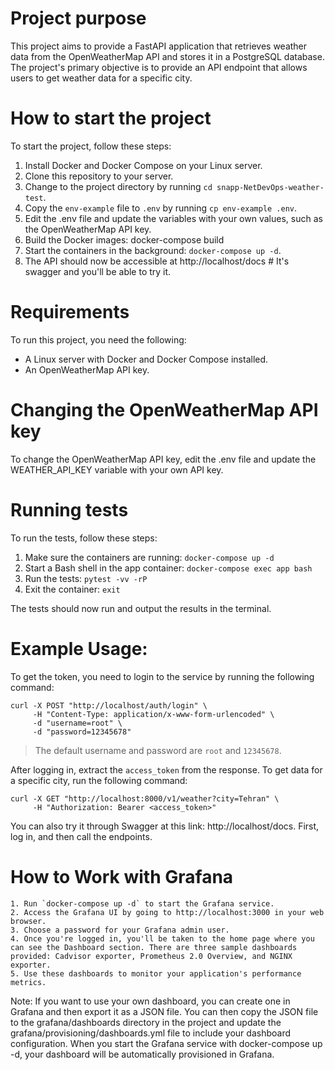 # Project purpose

This project aims to provide a FastAPI application that retrieves weather data from the OpenWeatherMap API and stores it in a PostgreSQL database. The project's primary objective is to provide an API endpoint that allows users to get weather data for a specific city. 

# How to start the project

To start the project, follow these steps:

1. Install Docker and Docker Compose on your Linux server.
2. Clone this repository to your server.
3. Change to the project directory by running `cd snapp-NetDevOps-weather-test`.
4. Copy the `env-example` file to `.env` by running `cp env-example .env`.
5. Edit the .env file and update the variables with your own values, such as the OpenWeatherMap API key.
6. Build the Docker images: docker-compose build
7. Start the containers in the background: `docker-compose up -d`.
8. The API should now be accessible at http://localhost/docs    # It's swagger and you'll be able to try it.

# Requirements

To run this project, you need the following:

- A Linux server with Docker and Docker Compose installed.
- An OpenWeatherMap API key.

# Changing the OpenWeatherMap API key

To change the OpenWeatherMap API key, edit the .env file and update the WEATHER_API_KEY variable with your own API key.

# Running tests

To run the tests, follow these steps:

1. Make sure the containers are running: `docker-compose up -d`
2. Start a Bash shell in the app container: `docker-compose exec app bash`
3. Run the tests: `pytest -vv -rP`
4. Exit the container: `exit`

The tests should now run and output the results in the terminal.

# Example Usage:

To get the token, you need to login to the service by running the following command:
```
curl -X POST "http://localhost/auth/login" \
     -H "Content-Type: application/x-www-form-urlencoded" \
     -d "username=root" \
     -d "password=12345678" 
```
> The default username and password are `root` and `12345678`.

After logging in, extract the `access_token` from the response. To get data for a specific city, run the following command:
```
curl -X GET "http://localhost:8000/v1/weather?city=Tehran" \
     -H "Authorization: Bearer <access_token>"
```

You can also try it through Swagger at this link: http://localhost/docs. First, log in, and then call the endpoints.

# How to Work with Grafana

    1. Run `docker-compose up -d` to start the Grafana service.
    2. Access the Grafana UI by going to http://localhost:3000 in your web browser.
    3. Choose a password for your Grafana admin user.
    4. Once you're logged in, you'll be taken to the home page where you can see the Dashboard section. There are three sample dashboards provided: Cadvisor exporter, Prometheus 2.0 Overview, and NGINX exporter.
    5. Use these dashboards to monitor your application's performance metrics.

Note: If you want to use your own dashboard, you can create one in Grafana and then export it as a JSON file. You can then copy the JSON file to the grafana/dashboards directory in the project and update the grafana/provisioning/dashboards.yml file to include your dashboard configuration. When you start the Grafana service with docker-compose up -d, your dashboard will be automatically provisioned in Grafana.